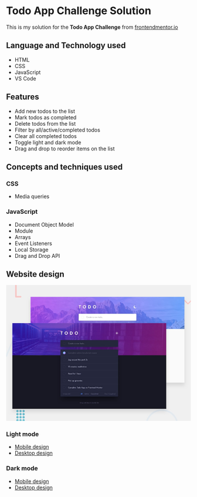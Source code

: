 # Todo App Challenge Solution

This is my solution for the **Todo App Challenge** from [frontendmentor.io](https://www.frontendmentor.io/challenges/todo-app-Su1_KokOW)

## Language and Technology used
* HTML
* CSS
* JavaScript
* VS Code

## Features
* Add new todos to the list
* Mark todos as completed
* Delete todos from the list
* Filter by all/active/completed todos
* Clear all completed todos
* Toggle light and dark mode
* Drag and drop to reorder items on the list

## Concepts and techniques used

### CSS
* Media queries

### JavaScript
* Document Object Model
* Module
* Arrays
* Event Listeners
* Local Storage
* Drag and Drop API

## Website design

<img src="assets/template/desktop-preview.jpg" />

### Light mode
* [Mobile design](./assets/template/mobile-design-light.jpg)
* [Desktop design](./assets/template/desktop-design-light.jpg)

### Dark mode
* [Mobile design](./assets/template/mobile-design-dark.jpg)
* [Desktop design](./assets/template/desktop-design-dark.jpg)
